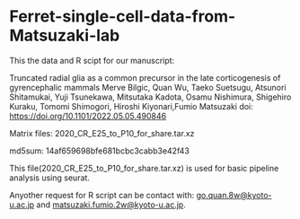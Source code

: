 # Ferret-single-cell-data-from-Matsuzaki-lab

This the data and R scipt for our manuscript: 

Truncated radial glia as a common precursor in the late corticogenesis of gyrencephalic mammals
Merve Bilgic, Quan Wu, Taeko Suetsugu, Atsunori Shitamukai, Yuji Tsunekawa, Mitsutaka Kadota, Osamu Nishimura, Shigehiro Kuraku, Tomomi Shimogori, Hiroshi Kiyonari,Fumio Matsuzaki
doi: https://doi.org/10.1101/2022.05.05.490846 


Matrix files: 2020_CR_E25_to_P10_for_share.tar.xz

md5sum: 14af659698bfe681bcbc3cabb3e42f43

This file(2020_CR_E25_to_P10_for_share.tar.xz) is used for basic pipeline analysis using seurat.

Anyother request for R script can be contact with: go.quan.8w@kyoto-u.ac.jp and matsuzaki.fumio.2w@kyoto-u.ac.jp.
 
